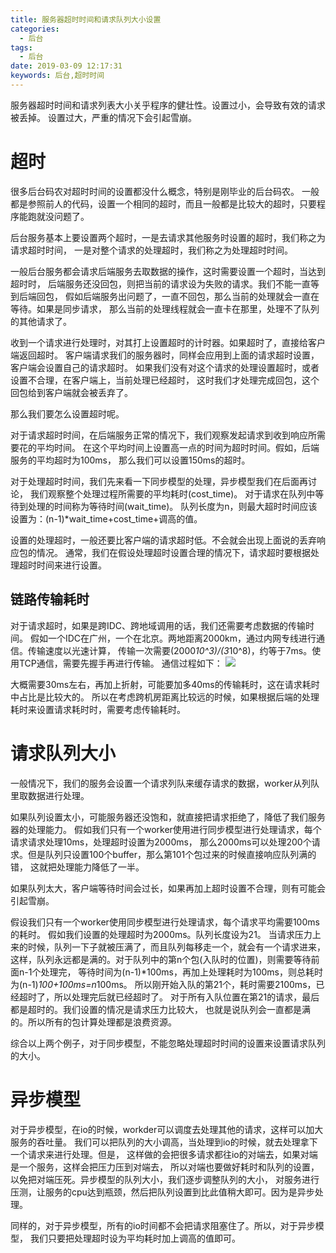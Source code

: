```yaml
---
title: 服务器超时时间和请求队列大小设置
categories:
  - 后台
tags:
  - 后台
date: 2019-03-09 12:17:31
keywords: 后台,超时时间
---
```


服务器超时时间和请求列表大小关乎程序的健壮性。设置过小，会导致有效的请求被丢掉。
设置过大，严重的情况下会引起雪崩。
<!-- more -->
# 超时
很多后台码农对超时时间的设置都没什么概念，特别是刚毕业的后台码农。
一般都是参照前人的代码，设置一个相同的超时，而且一般都是比较大的超时，只要程序能跑就没问题了。

后台服务基本上要设置两个超时，一是去请求其他服务时设置的超时，我们称之为请求超时时间，
一是对整个请求的处理超时，我们称之为处理超时时间。

一般后台服务都会请求后端服务去取数据的操作，这时需要设置一个超时，当达到超时时，
后端服务还没回包，则把当前的请求设为失败的请求。我们不能一直等到后端回包，
假如后端服务出问题了，一直不回包，那么当前的处理就会一直在等待。如果是同步请求，
那么当前的处理线程就会一直卡在那里，处理不了队列的其他请求了。

收到一个请求进行处理时，对其打上设置超时的计时器。如果超时了，直接给客户端返回超时。
客户端请求我们的服务器时，同样会应用到上面的请求超时设置，客户端会设置自己的请求超时。
如果我们没有对这个请求的处理设置超时，或者设置不合理，在客户端上，当前处理已经超时，
这时我们才处理完成回包，这个回包给到客户端就会被丢弃了。

那么我们要怎么设置超时呢。

对于请求超时时间，在后端服务正常的情况下，我们观察发起请求到收到响应所需要花的平均时间。
在这个平均时间上设置高一点的时间为超时时间。假如，后端服务的平均超时为100ms，
那么我们可以设置150ms的超时。

对于处理超时时间，我们先来看一下同步模型的处理，异步模型我们在后面再讨论，
我们观察整个处理过程所需要的平均耗时(cost_time)。
对于请求在队列中等待到处理的时间称为等待时间(wait_time)。
队列长度为n，则最大超时时间应该设置为：(n-1)*wait_time+cost_time+调高的值。

设置的处理超时，一般还要比客户端的请求超时低。不会就会出现上面说的丢弃响应包的情况。
通常，我们在假设处理超时设置合理的情况下，请求超时要根据处理超时时间来进行设置。

## 链路传输耗时
对于请求超时，如果是跨IDC、跨地域调用的话，我们还需要考虑数据的传输时间。
假如一个IDC在广州，一个在北京。两地距离2000km，通过内网专线进行通信。传输速度以光速计算，
传输一次需要(2000*10^3)/(3*10^8)，约等于7ms。使用TCP通信，需要先握手再进行传输。
通信过程如下：
![](https://ws1.sinaimg.cn/large/69472223gy1g0wkecxypbj206i09hmxf.jpg)

大概需要30ms左右，再加上折射，可能要加多40ms的传输耗时，这在请求耗时中占比是比较大的。
所以在考虑跨机房距离比较远的时候，如果根据后端的处理耗时来设置请求耗时时，需要考虑传输耗时。


# 请求队列大小
一般情况下，我们的服务会设置一个请求列队来缓存请求的数据，worker从列队里取数据进行处理。

如果队列设置太小，可能服务器还没饱和，就直接把请求拒绝了，降低了我们服务器的处理能力。
假如我们只有一个worker使用进行同步模型进行处理请求，每个请求请求处理10ms，处理超时设置为2000ms，
那么2000ms可以处理200个请求。但是队列只设置100个buffer，那么第101个包过来的时候直接响应队列满的错，
这就把处理能力降低了一半。

如果队列太大，客户端等待时间会过长，如果再加上超时设置不合理，则有可能会引起雪崩。

假设我们只有一个worker使用同步模型进行处理请求，每个请求平均需要100ms的耗时。
假如我们设置的处理超时为2000ms。队列长度设为21。
当请求压力上来的时候，队列一下子就被压满了，而且队列每移走一个，就会有一个请求进来，
这样，队列永远都是满的。对于队列中的第n个包(入队时的位置)，则需要等待前面n-1个处理完，
等待时间为(n-1)*100ms，再加上处理耗时为100ms，则总耗时为(n-1)*100+100ms=n*100ms。
所以刚开始入队的第21个，耗时需要2100ms，已经超时了，所以处理完后就已经超时了。
对于所有入队位置在第21的请求，最后都是超时的。我们设置的情况是请求压力比较大，
也就是说队列会一直都是满的。所以所有的包计算处理都是浪费资源。

综合以上两个例子，对于同步模型，不能忽略处理超时时间的设置来设置请求队列的大小。

# 异步模型
对于异步模型，在io的时候，workder可以调度去处理其他的请求，这样可以加大服务的吞吐量。
我们可以把队列的大小调高，当处理到io的时候，就去处理拿下一个请求来进行处理。但是，
这样做的会把很多请求都往io的对端去，如果对端是一个服务，这样会把压力压到对端去，
所以对端也要做好耗时和队列的设置，以免把对端压死。异步模型的队列大小，我们逐步调整队列的大小，
对服务进行压测，让服务的cpu达到瓶颈，然后把队列设置到比此值稍大即可。因为是异步处理。

同样的，对于异步模型，所有的io时间都不会把请求阻塞住了。所以，对于异步模型，
我们只要把处理超时设为平均耗时加上调高的值即可。
